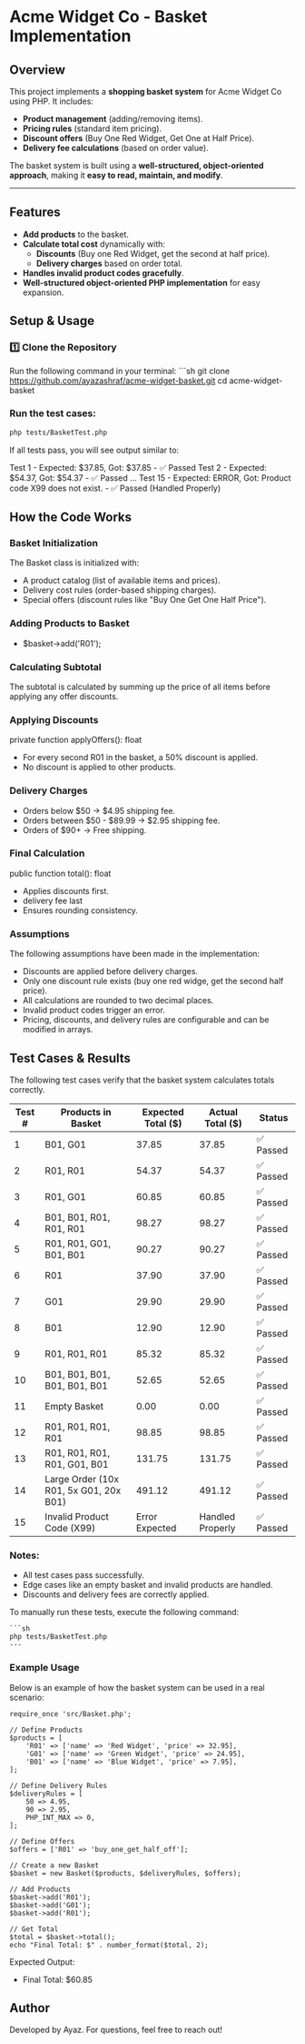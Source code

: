 # Acme Widget Co - Basket Implementation

## Overview

This project implements a **shopping basket system** for Acme Widget Co using PHP. It includes:
- **Product management** (adding/removing items).
- **Pricing rules** (standard item pricing).
- **Discount offers** (Buy One Red Widget, Get One at Half Price).
- **Delivery fee calculations** (based on order value).

The basket system is built using a **well-structured, object-oriented approach**, making it **easy to read, maintain, and modify**.

---

## Features

- **Add products** to the basket.
- **Calculate total cost** dynamically with:
  - **Discounts** (Buy one Red Widget, get the second at half price).
  - **Delivery charges** based on order total.
- **Handles invalid product codes gracefully**.
- **Well-structured object-oriented PHP implementation** for easy expansion.

## Setup & Usage

### 1️⃣ Clone the Repository
Run the following command in your terminal:
    ```sh
    git clone https://github.com/ayazashraf/acme-widget-basket.git
    cd acme-widget-basket

### Run the test cases:
   ```sh
   php tests/BasketTest.php
   ```

If all tests pass, you will see output similar to:

Test 1 - Expected: $37.85, Got: $37.85 - ✅ Passed
Test 2 - Expected: $54.37, Got: $54.37 - ✅ Passed
...
Test 15 - Expected: ERROR, Got: Product code X99 does not exist. - ✅ Passed (Handled Properly)

## How the Code Works

### Basket Initialization

The Basket class is initialized with:

- A product catalog (list of available items and prices).
- Delivery cost rules (order-based shipping charges).
- Special offers (discount rules like "Buy One Get One Half Price").

### Adding Products to Basket

- $basket->add('R01');

### Calculating Subtotal

The subtotal is calculated by summing up the price of all items before applying any offer discounts.

### Applying Discounts

private function applyOffers(): float

- For every second R01 in the basket, a 50% discount is applied.
- No discount is applied to other products.

### Delivery Charges

- Orders below $50 → $4.95 shipping fee.
- Orders between $50 - $89.99 → $2.95 shipping fee.
- Orders of $90+ → Free shipping.

### Final Calculation

public function total(): float

- Applies discounts first.
- delivery fee last
- Ensures rounding consistency.

### Assumptions

The following assumptions have been made in the implementation:

- Discounts are applied before delivery charges.
- Only one discount rule exists (buy one red widge, get the second half price).
- All calculations are rounded to two decimal places.
- Invalid product codes trigger an error.
- Pricing, discounts, and delivery rules are configurable and can be modified in arrays.

## Test Cases & Results

The following test cases verify that the basket system calculates totals correctly.

| Test # | Products in Basket                     | Expected Total ($) | Actual Total ($) | Status  |
|--------|----------------------------------------|--------------------|------------------|---------|
| 1      | B01, G01                               | 37.85             | 37.85            | ✅ Passed  |
| 2      | R01, R01                               | 54.37             | 54.37            | ✅ Passed  |
| 3      | R01, G01                               | 60.85             | 60.85            | ✅ Passed  |
| 4      | B01, B01, R01, R01, R01                | 98.27             | 98.27            | ✅ Passed  |
| 5      | R01, R01, G01, B01, B01                | 90.27             | 90.27            | ✅ Passed  |
| 6      | R01                                    | 37.90             | 37.90            | ✅ Passed  |
| 7      | G01                                    | 29.90             | 29.90            | ✅ Passed  |
| 8      | B01                                    | 12.90             | 12.90            | ✅ Passed  |
| 9      | R01, R01, R01                          | 85.32             | 85.32            | ✅ Passed  |
| 10     | B01, B01, B01, B01, B01, B01           | 52.65             | 52.65            | ✅ Passed  |
| 11     | Empty Basket                           | 0.00              | 0.00             | ✅ Passed  |
| 12     | R01, R01, R01, R01                     | 98.85             | 98.85            | ✅ Passed  |
| 13     | R01, R01, R01, R01, G01, B01           | 131.75            | 131.75           | ✅ Passed  |
| 14     | Large Order (10x R01, 5x G01, 20x B01) | 491.12            | 491.12           | ✅ Passed  |
| 15     | Invalid Product Code (X99)             | Error Expected    | Handled Properly | ✅ Passed  |

### Notes:

- All test cases pass successfully.
- Edge cases like an empty basket and invalid products are handled.
- Discounts and delivery fees are correctly applied.

To manually run these tests, execute the following command:

    ```sh
    php tests/BasketTest.php
    ---

### Example Usage

Below is an example of how the basket system can be used in a real scenario:

    require_once 'src/Basket.php';

    // Define Products
    $products = [
        'R01' => ['name' => 'Red Widget', 'price' => 32.95],
        'G01' => ['name' => 'Green Widget', 'price' => 24.95],
        'B01' => ['name' => 'Blue Widget', 'price' => 7.95],
    ];

    // Define Delivery Rules
    $deliveryRules = [
        50 => 4.95,  
        90 => 2.95,  
        PHP_INT_MAX => 0, 
    ];

    // Define Offers
    $offers = ['R01' => 'buy_one_get_half_off'];

    // Create a new Basket
    $basket = new Basket($products, $deliveryRules, $offers);

    // Add Products
    $basket->add('R01');
    $basket->add('G01');
    $basket->add('R01');

    // Get Total
    $total = $basket->total();
    echo "Final Total: $" . number_format($total, 2);

Expected Output:

- Final Total: $60.85

## Author

Developed by Ayaz.
For questions, feel free to reach out!
